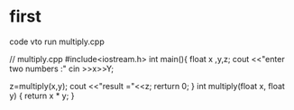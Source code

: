 # first
code vto run multiply.cpp

// multiply.cpp
#include<iostream.h>
int main(){
float x ,y,z;
cout <<"enter two numbers :"
cin >>x>>Y;

z=multiply(x,y);
cout <<"result ="<<z;
rerturn 0;
}
int multiply(float x, float y)
{
    return x * y;
}
